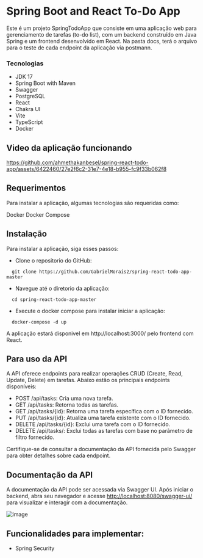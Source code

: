 # Spring Boot and React To-Do App

Este é um projeto SpringTodoApp que consiste em uma aplicação web para gerenciamento de tarefas (to-do list), com um backend construído em Java Spring e um frontend desenvolvido em React. Na pasta docs, terá o arquivo para o teste de cada endpoint da aplicação via postmann.

### Tecnologias

- JDK 17
- Spring Boot with Maven
- Swagger
- PostgreSQL
- React
- Chakra UI
- Vite
- TypeScript
- Docker

## Video da aplicação funcionando

https://github.com/ahmethakanbesel/spring-react-todo-app/assets/6422460/27e2f6c2-31e7-4e18-b955-fc9f33b062f8

## Requerimentos

Para instalar a aplicação, algumas tecnologias são requeridas como:

Docker
Docker Compose

## Instalação

Para instalar a aplicação, siga esses passos:

- Clone o repositorio do GitHub:

```shel
  git clone https://github.com/GabrielMorais2/spring-react-todo-app-master
```

- Navegue até o diretorio da aplicação:

```shel
  cd spring-react-todo-app-master
```

- Execute o docker compose para instalar iniciar a aplicação:

```shel
  docker-compose -d up
```

A aplicação estará disponivel em http://localhost:3000/ pelo frontend com React.

## Para uso da API

A API oferece endpoints para realizar operações CRUD (Create, Read, Update, Delete) em tarefas. Abaixo estão os principais endpoints disponíveis:

- POST /api/tasks: Cria uma nova tarefa.
- GET /api/tasks: Retorna todas as tarefas.
- GET /api/tasks/{id}: Retorna uma tarefa específica com o ID fornecido.
- PUT /api/tasks/{id}: Atualiza uma tarefa existente com o ID fornecido.
- DELETE /api/tasks/{id}: Exclui uma tarefa com o ID fornecido.
- DELETE /api/tasks/: Exclui todas as tarefas com base no parâmetro de filtro fornecido.

Certifique-se de consultar a documentação da API fornecida pelo Swagger para obter detalhes sobre cada endpoint.

## Documentação da API

A documentação da API pode ser acessada via Swagger UI. Após iniciar o backend, abra seu navegador e acesse [http://localhost:8080/swagger-ui/](http://localhost:8080/todo/swagger-ui.html) para visualizar e interagir com a documentação.

![image](https://github.com/GabrielMorais2/spring-react-todo-app-master/assets/68476116/c2d25887-a21b-463b-81f7-ef2849093c8e)


## Funcionalidades para implementar:

- Spring Security
